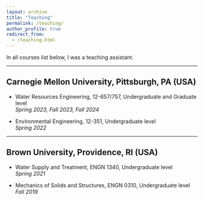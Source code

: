 ```yaml
---
layout: archive
title: "Teaching"
permalink: /teaching/
author_profile: true
redirect_from: 
  - /teaching.html
---
```


In all courses list below, I was a teaching assistant.

---
## Carnegie Mellon University, Pittsburgh, PA (USA)
- Water Resources Engineering, 12-657/757,
Undergraduate and Graduate level\
*Spring 2023, Fall 2023, Fall 2024*

- Environmental Engineering, 12-351,
Undergraduate level\
*Spring 2022*

---
## Brown University, Providence, RI (USA)
- Water Supply and Treatment, ENGN 1340,
Undergraduate level\
*Spring 2021*

- Mechanics of Solids and Structures, ENGN 0310,
Undergraduate level\
*Fall 2019*
